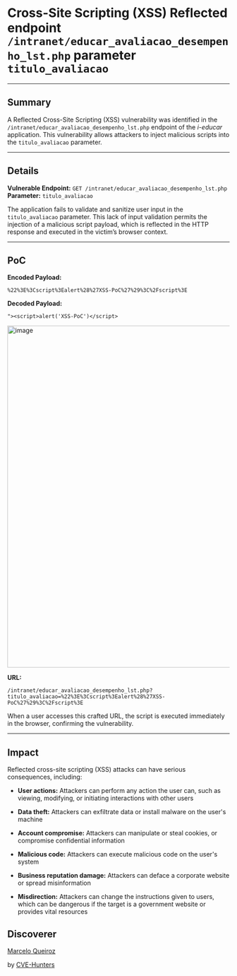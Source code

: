# Cross-Site Scripting (XSS) Reflected endpoint `/intranet/educar_avaliacao_desempenho_lst.php` parameter `titulo_avaliacao`

---

## Summary

A Reflected Cross-Site Scripting (XSS) vulnerability was identified in the `/intranet/educar_avaliacao_desempenho_lst.php` endpoint of the _i-educar_ application. This vulnerability allows attackers to inject malicious scripts into the `titulo_avaliacao` parameter.

---

## Details

**Vulnerable Endpoint:** `GET /intranet/educar_avaliacao_desempenho_lst.php`  
**Parameter:** `titulo_avaliacao`

The application fails to validate and sanitize user input in the `titulo_avaliacao` parameter. This lack of input validation permits the injection of a malicious script payload, which is reflected in the HTTP response and executed in the victim’s browser context.

---

## PoC

**Encoded Payload:**

`%22%3E%3Cscript%3Ealert%28%27XSS-PoC%27%29%3C%2Fscript%3E`

**Decoded Payload:**

`"><script>alert('XSS-PoC')</script>`

<img width="724" height="774" alt="image" src="https://github.com/user-attachments/assets/bbe2cbf0-aef2-4961-9ced-38b41ca6169f" />


**URL:**

`/intranet/educar_avaliacao_desempenho_lst.php?titulo_avaliacao=%22%3E%3Cscript%3Ealert%28%27XSS-PoC%27%29%3C%2Fscript%3E`

When a user accesses this crafted URL, the script is executed immediately in the browser, confirming the vulnerability.

---

## Impact

Reflected cross-site scripting (XSS) attacks can have serious consequences, including:

- **User actions:** Attackers can perform any action the user can, such as viewing, modifying, or initiating interactions with other users
    
- **Data theft:** Attackers can exfiltrate data or install malware on the user's machine
    
- **Account compromise:** Attackers can manipulate or steal cookies, or compromise confidential information
    
- **Malicious code:** Attackers can execute malicious code on the user's system
    
- **Business reputation damage:** Attackers can deface a corporate website or spread misinformation
    
- **Misdirection:** Attackers can change the instructions given to users, which can be dangerous if the target is a government website or provides vital resources


## Discoverer

[Marcelo Queiroz](www.linkedin.com/in/marceloqueirozjr) 

by [CVE-Hunters](https://github.com/Sec-Dojo-Cyber-House/cve-hunters)

